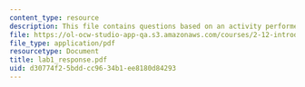 ```yaml
---
content_type: resource
description: This file contains questions based on an activity performed in the laboratory.
file: https://ol-ocw-studio-app-qa.s3.amazonaws.com/courses/2-12-introduction-to-robotics-fall-2005/d30774f25bddcc9634b1ee8180d84293_lab1_response.pdf
file_type: application/pdf
resourcetype: Document
title: lab1_response.pdf
uid: d30774f2-5bdd-cc96-34b1-ee8180d84293
---
```

